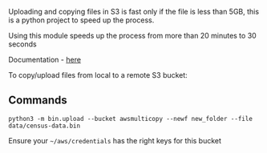 Uploading and copying files in S3 is fast only if the file is less than 5GB, this is a python project to speed up the process. 

Using this module speeds up the process from more than 20 minutes to 30 seconds 

Documentation - [here](https://docs.aws.amazon.com/AmazonS3/latest/userguide/CopyingObjectsMPUapi.html)

To copy/upload files from local to a remote S3 bucket: 

## Commands 
``` python3 -m bin.upload --bucket awsmulticopy --newf new_folder --file data/census-data.bin ```

Ensure your `~/aws/credentials` has the right keys for this bucket 


